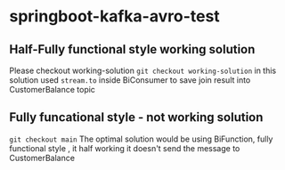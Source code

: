 # springboot-kafka-avro-test

## Half-Fully functional style  working  solution
Please checkout working-solution
`git checkout working-solution`
in this solution used `stream.to` inside BiConsumer to save join result
into CustomerBalance topic

## Fully funcational style - not working  solution
`git checkout main`
The optimal solution would be using BiFunction, fully
 functional  style , it half working it doesn't send 
 the message to CustomerBalance
